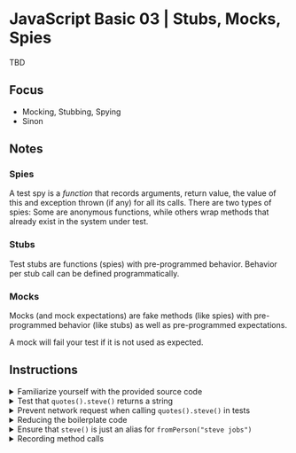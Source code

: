 # JavaScript Basic 03 | Stubs, Mocks, Spies

TBD

## Focus

- Mocking, Stubbing, Spying
- Sinon

## Notes

### Spies

A test spy is a *function* that records arguments, return value, the value of this and
exception thrown (if any) for all its calls. There are two types of spies: Some are
anonymous functions, while others wrap methods that already exist in the system under test.

### Stubs

Test stubs are functions (spies) with pre-programmed behavior. Behavior per stub call can be defined programmatically.

### Mocks

Mocks (and mock expectations) are fake methods (like spies) with pre-programmed behavior (like stubs) as well as pre-programmed expectations.

A mock will fail your test if it is not used as expected.

## Instructions

<details>
    <summary>Familiarize yourself with the provided source code</summary>
    <p>
<br>
Open the Node.js REPL by running the <code>node</code> program on the command line.<br>
You can now require the quotes module and play around with it:

```javascript
const quotes = require('./src/quotes');

quotes().steve().then(console.log) // Will eventually render a quote from Steve Jobs
quotes().fromPerson('Confucius').then(console.log) // Will render a quote related to Confucius
quotes().randomQuote().then(console.log) // Will render a random quote
```
</p>
</details>

<details>
    <summary>Test that <code>quotes().steve()</code> returns a string</summary>
<p>

```javascript
describe('quotes', () => {
    const quotesLib = require('./src/quotes');
    const quotes = quotesLib();

    it("returns a string", () => {
        return quotes().steve().then((quote) => expect(quote).to.be.a('string'))
    });
});

```

Note that this test will actually make an HTTP request
</p>
</details>

<details>
    <summary>Prevent network request when calling <code>quotes().steve()</code> in tests</summary>
<p>
<br>
The function <code>steve</code> is essentially just an alias for <code>fromPerson("steve jobs")</code>. Respectively, a network call can be prevented when the
method <code>fromPerson</code> is temporarily overridden with a function that returns a resolved Promise.

```javascript
describe('quotes', () => {
    const quotesLib = require('./src/quotes');
    const quotes = quotesLib();
    let originalFromPerson;

    beforeEach(() => {
        originalFromPerson = quotes.fromPerson;
    });

    afterEach(() => {
        quotes.fromPerson = originalFromPerson;
    });

    it("returns a string without network requests", () => {
        quotes.fromPerson = () => Promise.resolve("some quote");

        return quotes.steve().then((quote) => {
            expect(quote).to.equal("some quote");
        });
    });
});
```
</p>
</details>

<details>
    <summary>Reducing the boilerplate code</summary>
<p>
<br>
In the previous step, we were manually overriding fromPerson. Instead of that, we can use sinon's stub method: https://sinonjs.org/releases/v7.1.1/stubs/

```javascript
describe('quotes', () => {
    const sinon = require('sinon');
    const quotesLib = require('./src/quotes');
    const quotes = quotesLib();

    beforeEach(() => {
        sinon.stub(quotes, 'fromPerson').returns(Promise.resolve("some quote"));
    });

    afterEach(() => {
        quotes.fromPerson.restore();
    });

    it("returns a string without network requests", () => {
        return quotes.steve().then((quote) => {
            expect(quote).to.equal("some quote");
        });
    });
});
```
</p>
</details>

<details>
    <summary>Ensure that <code>steve()</code> is just an alias for <code>fromPerson("steve jobs")</code></summary>
<p>
<br>
Instead of overriding fromPerson and asserting that the result is the expected string, we can also assert that the function is called correctly. That's what mocks are for: https://sinonjs.org/releases/v7.1.1/mocks/
<br>Mocks are used when you have certain expectations against an object which you want to verify. For that you describe the expected interactions with the mock, execute some action then and verify the expectations last.

```javascript
describe('quotes', () => {
    const sinon = require('sinon');
    const quotesLib = require('./src/quotes');
    const quotes = quotesLib();

    it("returns a string without network requests", () => {
        const mock = sinon.mock(quotes);

        mock.expects("fromPerson").withArgs("steve jobs").once().returns(Promise.resolved("some quote"));

        return quotes.steve().then(() => {
            mock.verify();
        });
    });
});
```
</p>
</details>


<details>
    <summary>Recording method calls</summary>
<p>
<br>
Sinon also allows you to record every call to a specific method. That concept is called a spy: https://sinonjs.org/releases/v7.1.1/spies/

```javascript
describe('quotes', () => {
    const sinon = require('sinon');
    const quotesLib = require('./src/quotes');
    const quotes = quotesLib();

    it("returns a string without network requests", () => {
        tbd
    });
});
```
</p>
</details>

